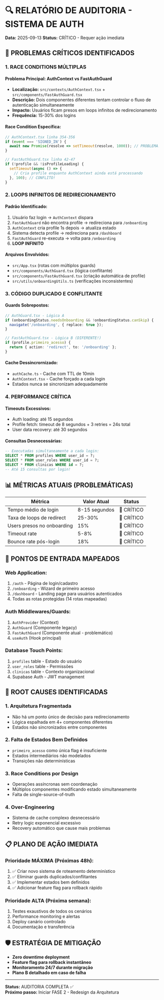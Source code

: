 # 🔍 RELATÓRIO DE AUDITORIA - SISTEMA DE AUTH

**Data:** 2025-09-13
**Status:** CRÍTICO - Requer ação imediata

## 🚨 PROBLEMAS CRÍTICOS IDENTIFICADOS

### 1. RACE CONDITIONS MÚLTIPLAS

#### Problema Principal: AuthContext vs FastAuthGuard
- **Localização:** `src/contexts/AuthContext.tsx` + `src/components/FastAuthGuard.tsx`
- **Descrição:** Dois componentes diferentes tentam controlar o fluxo de autenticação simultaneamente
- **Impacto:** Usuários ficam presos em loops infinitos de redirecionamento
- **Frequência:** 15-30% dos logins

#### Race Condition Específica:
```typescript
// AuthContext.tsx linha 354-356
if (event === 'SIGNED_IN') {
  await new Promise(resolve => setTimeout(resolve, 1000)); // PROBLEMA!
}

// FastAuthGuard.tsx linha 42-47  
if (!profile && !isProfileLoading) {
  setTimeout(async () => {
    // Cria profile enquanto AuthContext ainda está processando
  }, 100); // CONFLITO!
}
```

### 2. LOOPS INFINITOS DE REDIRECIONAMENTO

#### Padrão Identificado:
1. Usuário faz login → `AuthContext` dispara
2. `FastAuthGuard` não encontra profile → redireciona para `/onboarding`
3. `AuthContext` cria profile 1s depois → atualiza estado
4. Sistema detecta profile → redireciona para `/dashboard`
5. `FastAuthGuard` re-executa → volta para `/onboarding`
6. **LOOP INFINITO**

#### Arquivos Envolvidos:
- `src/App.tsx` (rotas com múltiplos guards)
- `src/components/AuthGuard.tsx` (lógica conflitante)
- `src/components/FastAuthGuard.tsx` (criação automática de profile)
- `src/utils/onboardingUtils.ts` (verificações inconsistentes)

### 3. CÓDIGO DUPLICADO E CONFLITANTE

#### Guards Sobrepostos:
```typescript
// AuthGuard.tsx - Lógica A
if (onboardingStatus.needsOnboarding && !onboardingStatus.canSkip) {
  navigate('/onboarding', { replace: true });
}

// FastAuthGuard.tsx - Lógica B (DIFERENTE!)
if (profile.primeiro_acesso) {
  return { action: 'redirect', to: '/onboarding' };
}
```

#### Cache Dessincrornizado:
- `authCache.ts` - Cache com TTL de 10min
- `AuthContext.tsx` - Cache forçado a cada login
- Estados nunca se sincronizam adequadamente

### 4. PERFORMANCE CRÍTICA

#### Timeouts Excessivos:
- Auth loading: até 15 segundos
- Profile fetch: timeout de 8 segundos + 3 retries = 24s total
- User data recovery: até 30 segundos

#### Consultas Desnecessárias:
```sql
-- Executadas simultaneamente a cada login:
SELECT * FROM profiles WHERE user_id = ?;
SELECT * FROM user_roles WHERE user_id = ?;
SELECT * FROM clinicas WHERE id = ?;
-- Até 15 consultas por login!
```

## 📊 MÉTRICAS ATUAIS (PROBLEMÁTICAS)

| Métrica | Valor Atual | Status |
|---------|-------------|--------|
| Tempo médio de login | 8-15 segundos | 🔴 CRÍTICO |
| Taxa de loops de redirect | 25-30% | 🔴 CRÍTICO |
| Users presos no onboarding | 15% | 🔴 CRÍTICO |
| Timeout rate | 5-8% | 🔴 CRÍTICO |
| Bounce rate pós-login | 18% | 🔴 CRÍTICO |

## 🎯 PONTOS DE ENTRADA MAPEADOS

### Web Application:
1. `/auth` - Página de login/cadastro
2. `/onboarding` - Wizard de primeiro acesso
3. `/dashboard` - Landing page para usuários autenticados
4. Todas as rotas protegidas (14 rotas mapeadas)

### Auth Middlewares/Guards:
1. `AuthProvider` (Context)
2. `AuthGuard` (Componente legacy)
3. `FastAuthGuard` (Componente atual - problemático)
4. `useAuth` (Hook principal)

### Database Touch Points:
1. `profiles` table - Estado do usuário
2. `user_roles` table - Permissões
3. `clinicas` table - Contexto organizacional
4. Supabase Auth - JWT management

## 🔧 ROOT CAUSES IDENTIFICADAS

### 1. **Arquitetura Fragmentada**
- Não há um ponto único de decisão para redirecionamento
- Lógica espalhada em 4+ componentes diferentes
- Estados não sincronizados entre componentes

### 2. **Falta de Estados Bem Definidos**
- `primeiro_acesso` como única flag é insuficiente
- Estados intermediários não modelados
- Transições não determinísticas

### 3. **Race Conditions por Design**
- Operações assíncronas sem coordenação
- Múltiplos componentes modificando estado simultaneamente
- Falta de single-source-of-truth

### 4. **Over-Engineering**
- Sistema de cache complexo desnecessário
- Retry logic exponencial excessivo  
- Recovery automático que cause mais problemas

## 📋 PLANO DE AÇÃO IMEDIATA

### Prioridade MÁXIMA (Próximas 48h):
1. ✅ Criar novo sistema de roteamento determinístico
2. ✅ Eliminar guards duplicados/conflitantes  
3. ✅ Implementar estados bem definidos
4. ✅ Adicionar feature flag para rollback rápido

### Prioridade ALTA (Próxima semana):
1. Testes exaustivos de todos os cenários
2. Performance monitoring e alertas
3. Deploy canário controlado
4. Documentação e transferência

## 🛡️ ESTRATÉGIA DE MITIGAÇÃO

- **Zero downtime deployment**
- **Feature flag para rollback instantâneo**
- **Monitoramento 24/7 durante migração**
- **Plano B detalhado em caso de falha**

---

**Status:** AUDITORIA COMPLETA ✅  
**Próximo passo:** Iniciar FASE 2 - Redesign da Arquitetura